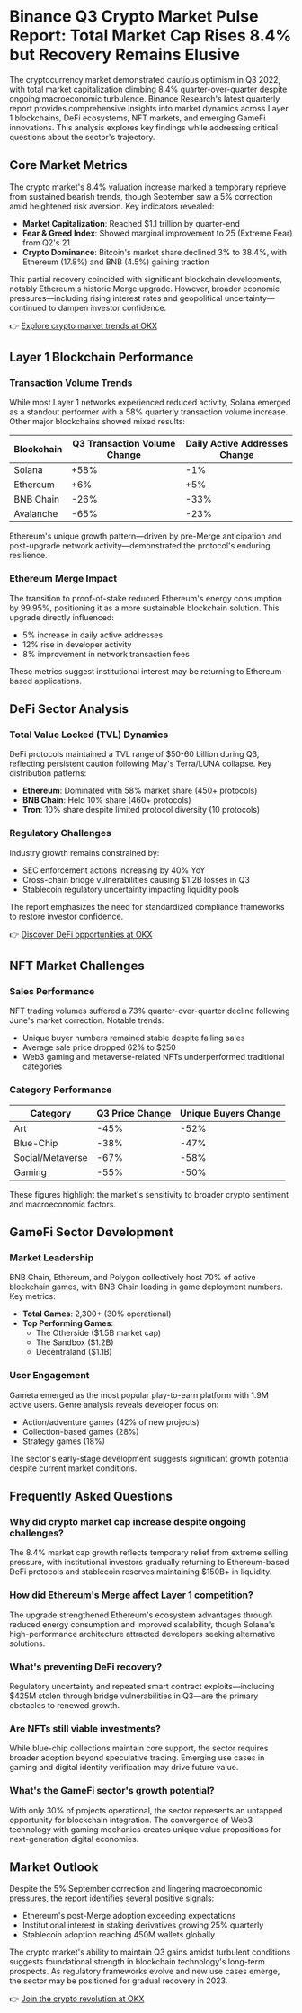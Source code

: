 # Binance Q3 Crypto Market Pulse Report: Total Market Cap Rises 8.4% but Recovery Remains Elusive

The cryptocurrency market demonstrated cautious optimism in Q3 2022, with total market capitalization climbing 8.4% quarter-over-quarter despite ongoing macroeconomic turbulence. Binance Research's latest quarterly report provides comprehensive insights into market dynamics across Layer 1 blockchains, DeFi ecosystems, NFT markets, and emerging GameFi innovations. This analysis explores key findings while addressing critical questions about the sector's trajectory.

## Core Market Metrics

The crypto market's 8.4% valuation increase marked a temporary reprieve from sustained bearish trends, though September saw a 5% correction amid heightened risk aversion. Key indicators revealed:

- **Market Capitalization**: Reached $1.1 trillion by quarter-end
- **Fear & Greed Index**: Showed marginal improvement to 25 (Extreme Fear) from Q2's 21
- **Crypto Dominance**: Bitcoin's market share declined 3% to 38.4%, with Ethereum (17.8%) and BNB (4.5%) gaining traction

This partial recovery coincided with significant blockchain developments, notably Ethereum's historic Merge upgrade. However, broader economic pressures—including rising interest rates and geopolitical uncertainty—continued to dampen investor confidence.

👉 [Explore crypto market trends at OKX](https://bit.ly/okx-bonus)

## Layer 1 Blockchain Performance

### Transaction Volume Trends
While most Layer 1 networks experienced reduced activity, Solana emerged as a standout performer with a 58% quarterly transaction volume increase. Other major blockchains showed mixed results:

| Blockchain | Q3 Transaction Volume Change | Daily Active Addresses Change |
|-----------|-------------------------------|-------------------------------|
| Solana    | +58%                         | -1%                          |
| Ethereum  | +6%                          | +5%                          |
| BNB Chain | -26%                         | -33%                         |
| Avalanche | -65%                         | -23%                         |

Ethereum's unique growth pattern—driven by pre-Merge anticipation and post-upgrade network activity—demonstrated the protocol's enduring resilience.

### Ethereum Merge Impact
The transition to proof-of-stake reduced Ethereum's energy consumption by 99.95%, positioning it as a more sustainable blockchain solution. This upgrade directly influenced:

- 5% increase in daily active addresses
- 12% rise in developer activity
- 8% improvement in network transaction fees

These metrics suggest institutional interest may be returning to Ethereum-based applications.

## DeFi Sector Analysis

### Total Value Locked (TVL) Dynamics
DeFi protocols maintained a TVL range of $50-60 billion during Q3, reflecting persistent caution following May's Terra/LUNA collapse. Key distribution patterns:

- **Ethereum**: Dominated with 58% market share (450+ protocols)
- **BNB Chain**: Held 10% share (460+ protocols)
- **Tron**: 10% share despite limited protocol diversity (10 protocols)

### Regulatory Challenges
Industry growth remains constrained by:

- SEC enforcement actions increasing by 40% YoY
- Cross-chain bridge vulnerabilities causing $1.2B losses in Q3
- Stablecoin regulatory uncertainty impacting liquidity pools

The report emphasizes the need for standardized compliance frameworks to restore investor confidence.

👉 [Discover DeFi opportunities at OKX](https://bit.ly/okx-bonus)

## NFT Market Challenges

### Sales Performance
NFT trading volumes suffered a 73% quarter-over-quarter decline following June's market correction. Notable trends:

- Unique buyer numbers remained stable despite falling sales
- Average sale price dropped 62% to $250
- Web3 gaming and metaverse-related NFTs underperformed traditional categories

### Category Performance
| Category        | Q3 Price Change | Unique Buyers Change |
|----------------|-----------------|-----------------------|
| Art             | -45%            | -52%                 |
| Blue-Chip       | -38%            | -47%                 |
| Social/Metaverse| -67%            | -58%                 |
| Gaming          | -55%            | -50%                 |

These figures highlight the market's sensitivity to broader crypto sentiment and macroeconomic factors.

## GameFi Sector Development

### Market Leadership
BNB Chain, Ethereum, and Polygon collectively host 70% of active blockchain games, with BNB Chain leading in game deployment numbers. Key metrics:

- **Total Games**: 2,300+ (30% operational)
- **Top Performing Games**:
  - The Otherside ($1.5B market cap)
  - The Sandbox ($1.2B)
  - Decentraland ($1.1B)

### User Engagement
Gameta emerged as the most popular play-to-earn platform with 1.9M active users. Genre analysis reveals developer focus on:

- Action/adventure games (42% of new projects)
- Collection-based games (28%)
- Strategy games (18%)

The sector's early-stage development suggests significant growth potential despite current market conditions.

## Frequently Asked Questions

### Why did crypto market cap increase despite ongoing challenges?
The 8.4% market cap growth reflects temporary relief from extreme selling pressure, with institutional investors gradually returning to Ethereum-based DeFi protocols and stablecoin reserves maintaining $150B+ in liquidity.

### How did Ethereum's Merge affect Layer 1 competition?
The upgrade strengthened Ethereum's ecosystem advantages through reduced energy consumption and improved scalability, though Solana's high-performance architecture attracted developers seeking alternative solutions.

### What's preventing DeFi recovery?
Regulatory uncertainty and repeated smart contract exploits—including $425M stolen through bridge vulnerabilities in Q3—are the primary obstacles to renewed growth.

### Are NFTs still viable investments?
While blue-chip collections maintain core support, the sector requires broader adoption beyond speculative trading. Emerging use cases in gaming and digital identity verification may drive future value.

### What's the GameFi sector's growth potential?
With only 30% of projects operational, the sector represents an untapped opportunity for blockchain integration. The convergence of Web3 technology with gaming mechanics creates unique value propositions for next-generation digital economies.

## Market Outlook

Despite the 5% September correction and lingering macroeconomic pressures, the report identifies several positive signals:

- Ethereum's post-Merge adoption exceeding expectations
- Institutional interest in staking derivatives growing 25% quarterly
- Stablecoin adoption reaching 450M wallets globally

The crypto market's ability to maintain Q3 gains amidst turbulent conditions suggests foundational strength in blockchain technology's long-term prospects. As regulatory frameworks evolve and new use cases emerge, the sector may be positioned for gradual recovery in 2023.

👉 [Join the crypto revolution at OKX](https://bit.ly/okx-bonus)